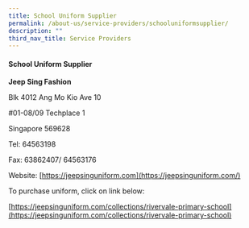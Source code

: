 ```yaml
---
title: School Uniform Supplier
permalink: /about-us/service-providers/schooluniformsupplier/
description: ""
third_nav_title: Service Providers
---
```

#### **School Uniform Supplier**


  

**Jeep Sing Fashion**&nbsp;

[](https://jeepsinguniform.com/)

[](http://www.jeepsinguniform.com/)

Blk 4012 Ang Mo Kio Ave 10

#01-08/09 Techplace 1

Singapore 569628

Tel: 64563198

Fax: 63862407/ 64563176

Website:&nbsp;[https://jeepsinguniform.com](https://jeepsinguniform.com/)&nbsp;

  

[](https://jeepsinguniform.com/collections/rivervale-primary-school)

To purchase uniform, click on link below:

[https://jeepsinguniform.com/collections/rivervale-primary-school](https://jeepsinguniform.com/collections/rivervale-primary-school)
